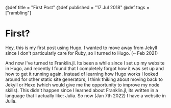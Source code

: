 @def title = "First Post"
@def published = "17 Jul 2018"
@def tags = ["rambling"]

# First?

Hey, this is my first post using Hugo. I wanted to move away from Jekyll since I don't particularly care for Ruby, so I turned to Hugo. (~ Feb 2021)

And now I've turned to Franklin.jl. Its been a while since I set up my website in Hugo, and recently I found that I completely forgot how it was set up and how to get it running again. Instead of learning how Hugo works I looked around for other static site generators, I think thiking about moving back to Jekyll or Hexo (which would give me the opportunity to improve my node skills). This didn't happen since I learned about Franklin.jl, its written in a language that I actually like: Julia. So now (Jan 7th 2022) I have a website in Julia.
